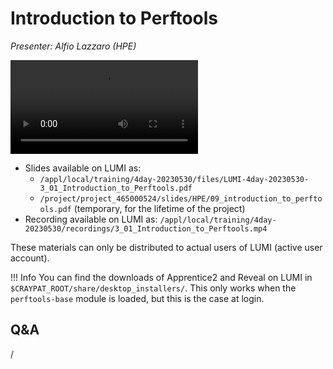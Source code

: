 # Introduction to Perftools

*Presenter: Alfio Lazzaro (HPE)*

<video src="https://462000265.lumidata.eu/4day-20230530/recordings/1_00_Introduction.mp4" controls="controls">
</video>

-   Slides available on LUMI as:
    -   `/appl/local/training/4day-20230530/files/LUMI-4day-20230530-3_01_Introduction_to_Perftools.pdf`
    -   `/project/project_465000524/slides/HPE/09_introduction_to_perftools.pdf` (temporary, for the lifetime of the project)
-   Recording available on LUMI as:
    `/appl/local/training/4day-20230530/recordings/3_01_Introduction_to_Perftools.mp4`

These materials can only be distributed to actual users of LUMI (active user account).

!!! Info
    You can find the downloads of Apprentice2 and Reveal on LUMI in
    `$CRAYPAT_ROOT/share/desktop_installers/`. This only works when the
    `perftools-base` module is loaded, but this is the case at login.


## Q&A

/

